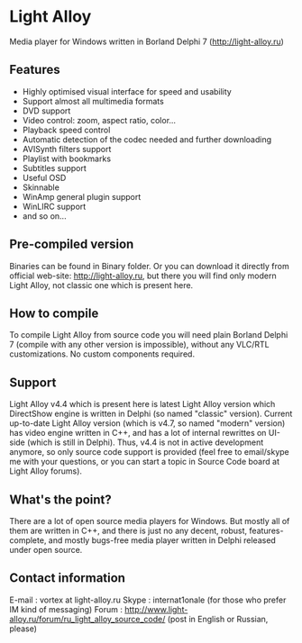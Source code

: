 Light Alloy
==========

Media player for Windows written in Borland Delphi 7 (http://light-alloy.ru)

Features
--------

* Highly optimised visual interface for speed and usability
* Support almost all multimedia formats
* DVD support
* Video control: zoom, aspect ratio, color...
* Playback speed control
* Automatic detection of the codec needed and further downloading
* AVISynth filters support
* Playlist with bookmarks
* Subtitles support
* Useful OSD
* Skinnable
* WinAmp general plugin support
* WinLIRC support
* and so on...

Pre-compiled version
--------------------

Binaries can be found in Binary folder.
Or you can download it directly from official web-site: http://light-alloy.ru, but there you will find only modern Light Alloy, not classic one which is present here.

How to compile
--------------

To compile Light Alloy from source code you will need plain Borland Delphi 7 (compile with any other version is impossible), without any VLC/RTL customizations.
No custom components required.

Support
-------

Light Alloy v4.4 which is present here is latest Light Alloy version which DirectShow engine is written in Delphi (so named "classic" version). 
Current up-to-date Light Alloy version (which is v4.7, so named "modern" version) has video engine written in C++, and has a lot of internal rewrittes on UI-side (which is still in Delphi).
Thus, v4.4 is not in active development anymore, so only source code support is provided (feel free to email/skype me with your questions, or you can start a topic in Source Code board at Light Alloy forums).

What's the point?
-----------------

There are a lot of open source media players for Windows. But mostly all of them are written in C++, and there is just no any decent, robust, features-complete, and mostly bugs-free media player written in Delphi released under open source.

Contact information
-------------------

E-mail : vortex at light-alloy.ru
Skype  : internat1onale (for those who prefer IM kind of messaging)
Forum  : http://www.light-alloy.ru/forum/ru_light_alloy_source_code/ (post in English or Russian, please)
